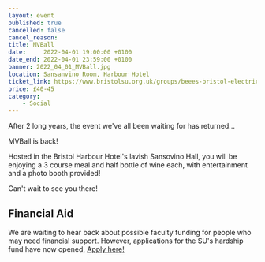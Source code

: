 ```yaml
---
layout: event
published: true
cancelled: false
cancel_reason:
title: MVBall
date:     2022-04-01 19:00:00 +0100
date_end: 2022-04-01 23:59:00 +0100
banner: 2022_04_01_MVBall.jpg
location: Sansanvino Room, Harbour Hotel
ticket_link: https://www.bristolsu.org.uk/groups/beees-bristol-electrical-electronic-engineering-society/events/mvball-d02a?fbclid=IwAR1Tr0OwccJT7c8PZaosdTBjQfisPNdOm239UucaXnBF0jdstQG2ypM7HzA
price: £40-45
category:
    - Social
---
```

After 2 long years, the event we've all been waiting for has returned...

MVBall is back!

Hosted in the Bristol Harbour Hotel's lavish Sansovino Hall, you will be enjoying a 3 course meal and half bottle of wine each, with entertainment and a photo booth provided!

Can't wait to see you there!

## Financial Aid
We are waiting to hear back about possible faculty funding for people who may need financial support. However, applications for the SU's hardship fund have now opened, [Apply here!](https://www.bristolsu.org.uk/student-groups/committee-resources/activity-hardship-fund)

